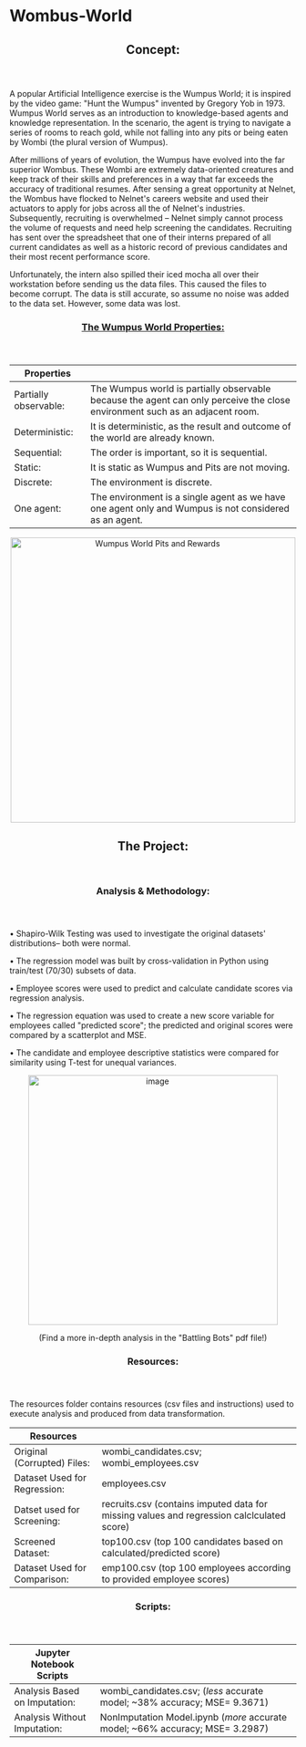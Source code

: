# Wombus-World
<p align="center">
 <header>
   <h2>Concept:</h2>
 </header>
 </p>

   A popular Artificial Intelligence exercise is the Wumpus World; it is inspired by the video game: "Hunt the Wumpus" invented by Gregory Yob in 1973. Wumpus World serves as an introduction to knowledge-based agents and knowledge representation. In the scenario, the agent is trying to navigate a series of rooms to reach gold, while not falling into any pits or being eaten by Wombi (the plural version of Wumpus).
  
   After millions of years of evolution, the Wumpus have evolved into the far superior Wombus. These Wombi are extremely data-oriented creatures and keep track of their skills and preferences in a way that far exceeds the accuracy of traditional resumes. After sensing a great opportunity at Nelnet, the Wombus have flocked to Nelnet's careers website and used their actuators to apply for jobs across all the of Nelnet's industries. Subsequently, recruiting is overwhelmed – Nelnet simply cannot process the volume of requests and need help screening the candidates. Recruiting has sent over the spreadsheet that one of their interns prepared of all current candidates as well as a historic record of previous candidates and their most recent performance score.
  
   Unfortunately, the intern also spilled their iced mocha all over their workstation before sending us the data files. This caused the files to become corrupt. The data is still accurate, so assume no noise was added to the data set. However, some data was lost.
  
<p align="center">
<header>
                         <h3><a href="https://www.javatpoint.com/the-wumpus-world-in-artificial-intelligence">The Wumpus World Properties:</a></h3>
</header>
</p>
 
 
<p align="center">

| Properties |   | 
|------------|---|
| Partially observable:| The Wumpus world is partially observable because the agent can only perceive the close environment such as an adjacent room.  | 
| Deterministic: | It is deterministic, as the result and outcome of the world are already known. | 
| Sequential: | The order is important, so it is sequential. | 
| Static: | It is static as Wumpus and Pits are not moving. | 
| Discrete:  | The environment is discrete. | 
| One agent: | The environment is a single agent as we have one agent only and Wumpus is not considered as an agent. | 

</p>


<p align="center">
<img width="500" src="https://repository-images.githubusercontent.com/254698189/4d035600-0afd-11eb-8052-a3f9a9d74041" alt="Wumpus World Pits and Rewards">
</p>
  
 
 
  
 <p align="center">
 <header>
   <h2>The Project:</h2>
 </header>
 </p> 
  
 
  
 <p align="center">
 <header>
 <h3>Analysis & Methodology:</h3>
 </header>
 </p>
 
 <p>
 
• Shapiro-Wilk Testing was used to investigate the original datasets' distributions– both were normal. 

• The regression model was built by cross-validation in Python using train/test (70/30) subsets of data.
 
• Employee scores were used to predict and calculate candidate scores via regression analysis.

• The regression equation was used to create a new score variable for employees called "predicted score"; the predicted and original scores were compared by a scatterplot and MSE.

• The candidate and employee descriptive statistics were compared for similarity using T-test for unequal variances. 

</p>



<p align="center">
 <img width="438" alt="image" src="https://user-images.githubusercontent.com/110564772/208702400-f7119199-13d0-4ed3-beb8-cd482ec55b07.png">
</p> 
<p align="center">
(Find a more in-depth analysis in the "Battling Bots" pdf file!)
</p>


<p align="center">
 <header>
<h3>Resources:</h3>
 </header>
</p>
 

The resources folder contains resources (csv files and instructions) used to execute analysis and produced from data transformation. 

<p align="center">

| Resources |   | 
|------------|---|
| Original (Corrupted) Files: | wombi_candidates.csv; wombi_employees.csv |   
| Dataset Used for Regression: | employees.csv | 
| Datset used for Screening: | recruits.csv (contains imputed data for missing values and regression calclculated score) | 
| Screened Dataset: | top100.csv (top 100 candidates based on calculated/predicted score) | 
| Dataset Used for Comparison:  | emp100.csv (top 100 employees according to provided employee scores) | 

</p>


<p align="center">
 <header>
 <h3>Scripts:</h3>
 </header>
 </p>

| Jupyter Notebook Scripts |   | 
|------------|---|
| Analysis Based on Imputation: | wombi_candidates.csv; (*less* accurate model; ~38% accuracy; MSE= 9.3671) |   
| Analysis Without Imputation: | NonImputation Model.ipynb (*more* accurate model; ~66% accuracy; MSE= 3.2987)| 
